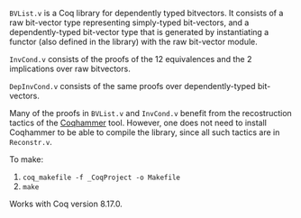 `BVList.v` is a Coq library for dependently typed bitvectors. It consists of a raw 
bit-vector type representing simply-typed bit-vectors, and a dependently-typed
bit-vector type that is generated by instantiating a functor (also defined in the 
library) with the raw bit-vector module.

`InvCond.v` consists of the proofs of the 12 equivalences and the 2 implications over raw 
bitvectors.

`DepInvCond.v` consists of the same proofs over dependently-typed bit-vectors. 

Many of the proofs in `BVList.v` and `InvCond.v` benefit from the
recostruction tactics of the [Coqhammer](https://github.com/lukaszcz/coqhammer) tool.
However, one does not need to install Coqhammer to be able to compile the library,
since all such tactics are in `Reconstr.v`.

To make:
1. `coq_makefile -f _CoqProject -o Makefile`
2. `make`

Works with Coq version 8.17.0.